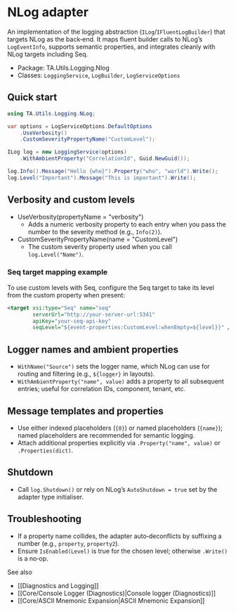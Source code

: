 # NLog adapter

An implementation of the logging abstraction (`ILog`/`IFluentLogBuilder`) that targets NLog as the back‑end. It maps fluent builder calls to NLog’s `LogEventInfo`, supports semantic properties, and integrates cleanly with NLog targets including Seq.

- Package: TA.Utils.Logging.Nlog
- Classes: `LoggingService`, `LogBuilder`, `LogServiceOptions`

## Quick start

```csharp
using TA.Utils.Logging.NLog;

var options = LogServiceOptions.DefaultOptions
    .UseVerbosity()
    .CustomSeverityPropertyName("CustomLevel");

ILog log = new LoggingService(options)
    .WithAmbientProperty("CorrelationId", Guid.NewGuid());

log.Info().Message("Hello {who}").Property("who", "world").Write();
log.Level("Important").Message("This is important").Write();
```

## Verbosity and custom levels

- UseVerbosity(propertyName = "verbosity")
  - Adds a numeric verbosity property to each entry when you pass the number to the severity method (e.g., `Info(2)`).
- CustomSeverityPropertyName(name = "CustomLevel")
  - The custom severity property used when you call `log.Level("Name")`.

### Seq target mapping example

To use custom levels with Seq, configure the Seq target to take its level from the custom property when present:

```xml
<target xsi:type="Seq" name="seq"
        serverUrl="http://your-server-url:5341"
        apiKey="your-seq-api-key"
        seqLevel="${event-properties:CustomLevel:whenEmpty=${level}}" />
```

## Logger names and ambient properties

- `WithName("Source")` sets the logger name, which NLog can use for routing and filtering (e.g., `${logger}` in layouts).
- `WithAmbientProperty("name", value)` adds a property to all subsequent entries; useful for correlation IDs, component, tenant, etc.

## Message templates and properties

- Use either indexed placeholders (`{0}`) or named placeholders (`{name}`); named placeholders are recommended for semantic logging.
- Attach additional properties explicitly via `.Property("name", value)` or `.Properties(dict)`.

## Shutdown

- Call `log.Shutdown()` or rely on NLog’s `AutoShutdown = true` set by the adapter type initialiser.

## Troubleshooting

- If a property name collides, the adapter auto‑deconflicts by suffixing a number (e.g., `property`, `property2`).
- Ensure `IsEnabled(Level)` is true for the chosen level; otherwise `.Write()` is a no‑op.

See also
- [[Diagnostics and Logging]]
- [[Core/Console Logger (Diagnostics)|Console logger (Diagnostics)]]
- [[Core/ASCII Mnemonic Expansion|ASCII Mnemonic Expansion]]